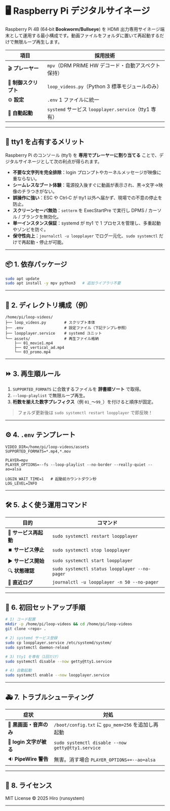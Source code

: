 # 🖥️ Raspberry Pi デジタルサイネージ

Raspberry Pi 4B (64‑bit **Bookworm/Bullseye**) を HDMI 出力専用サイネージ端末として運用する最小構成です。動画ファイルをフォルダに置いて再起動するだけで無限ループ再生します。

| 項目             | 採用技術                                         |
| -------------- | -------------------------------------------- |
| 🎬 **プレーヤー**   | `mpv`（DRM PRIME HW デコード・自動アスペクト保持）           |
| 🐍 **制御スクリプト** | `loop_videos.py`（Python 3 標準モジュールのみ）         |
| ⚙️ **設定**      | `.env` 1 ファイルに統一                             |
| 🔄 **自動起動**    | `systemd` サービス `loopplayer.service`（tty1 専有） |

---

## 🎯 tty1 を占有するメリット

Raspberry Pi のコンソール (tty1) を **専用でプレーヤーに割り当てる** ことで、デジタルサイネージとして次の利点が得られます。

* **不要な文字列を完全排除**：login プロンプトやカーネルメッセージが映像に重ならない。
* **シームレスなブート体験**：電源投入後すぐに動画が表示され、黒→文字→映像のチラつきがない。
* **誤操作に強い**：ESC や Ctrl‑C が tty1 以外へ届かず、現場での不意の停止を防止。
* **スクリーンセーバ無効**：`setterm` を ExecStartPre で実行し DPMS / カーソル / ブランクを無効化。
* **単一インスタンス保証**：systemd が tty1 で 1 プロセスを管理し、多重起動やゾンビを防ぐ。
* **保守性向上**：`journalctl -u loopplayer` でログ一元化、`sudo systemctl` だけで再起動・停止が可能。


---

## 📦 1. 依存パッケージ

```bash
sudo apt update
sudo apt install -y mpv python3   # 追加ライブラリ不要
```

---

## 📂 2. ディレクトリ構成（例）

```text
/home/pi/loop-videos/
├── loop_videos.py        # スクリプト本体
├── .env                  # 設定ファイル（下記テンプレ参照）
├── loopplayer.service    # systemd ユニット
└── assets/               # 再生ファイル格納
    ├── 01_movie1.mp4
    ├── 02_vertical_ad.mp4
    └── 03_promo.mp4
```

---

## ⏩ 3. 再生順ルール

1. `SUPPORTED_FORMATS` に合致するファイルを **辞書順ソート** で取得。
2. `--loop-playlist` で無限ループ再生。
3. **桁数を揃えた数字プレフィクス**（例 `01_`〜`99_`）を付けると順序が固定。

> フォルダ更新後は `sudo systemctl restart loopplayer` で即反映！

---

## ⚙️ 4. `.env` テンプレート

```dotenv
VIDEO_DIR=/home/pi/loop-videos/assets
SUPPORTED_FORMATS=*.mp4,*.mov

PLAYER=mpv
PLAYER_OPTIONS=--fs --loop-playlist --no-border --really-quiet --ao=alsa

LOGIN_WAIT_TIME=1   # 起動前カウントダウン秒
LOG_LEVEL=INFO
```

---

## 🛠️ 5. よく使う運用コマンド

| 目的             | コマンド                                          |
| -------------- | --------------------------------------------- |
| 🔄 **サービス再起動** | `sudo systemctl restart loopplayer`           |
| ⏹️ **サービス停止**  | `sudo systemctl stop loopplayer`              |
| ▶️ **サービス開始**  | `sudo systemctl start loopplayer`             |
| 🔍 **状態確認**    | `sudo systemctl status loopplayer --no-pager` |
| 📜 **直近ログ**    | `journalctl -u loopplayer -n 50 --no-pager`   |

---

## 🚀 6. 初回セットアップ手順

```bash
# 1) コード配置
mkdir -p /home/pi/loop-videos && cd /home/pi/loop-videos
git clone <repo> .

# 2) systemd サービス登録
sudo cp loopplayer.service /etc/systemd/system/
sudo systemctl daemon-reload

# 3) tty1 を専有（1回だけ）
sudo systemctl disable --now getty@tty1.service

# 4) 自動起動
sudo systemctl enable --now loopplayer.service
```

---

## 🚑 7. トラブルシューティング

| 症状                 | 対処                                                |
| ------------------ | ------------------------------------------------- |
| 🖤 **黒画面・音声のみ**    | `/boot/config.txt` に `gpu_mem=256` を追加し再起動        |
| 🔄 **login 文字が被る** | `sudo systemctl disable --now getty@tty1.service` |
| 🔉 **PipeWire 警告** | 無害。消す場合 `PLAYER_OPTIONS+=--ao=alsa`               |

---

## 📜 8. ライセンス

MIT License © 2025 Hiro (runsystem)

---
